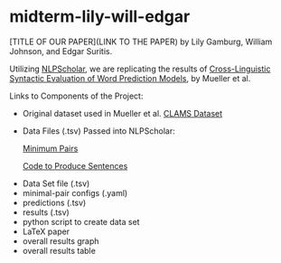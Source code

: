 # midterm-lily-will-edgar

[TITLE OF OUR PAPER](LINK TO THE PAPER) by Lily Gamburg, William Johnson, and Edgar Suritis.

Utilizing [NLPScholar](https://github.com/forrestdavis/NLPScholar/tree/main), we are replicating the results of [Cross-Linguistic Syntactic Evaluation of Word Prediction Models](https://aclanthology.org/2020.acl-main.490.pdf), by Mueller et al.

Links to Components of the Project:

* Original dataset used in Mueller et al.
[CLAMS Dataset](https://github.com/lilygamburg/midterm-lily-will-edgar/blob/main/clams.zip)

* Data Files (.tsv) Passed into NLPScholar:


  [Minimum Pairs](https://github.com/lilygamburg/midterm-lily-will-edgar/blob/main/min_pair_sentences.zip)


  [Code to Produce Sentences](https://github.com/lilygamburg/midterm-lily-will-edgar/blob/main/produce_min_pair_sentences.py)


- Data Set file (.tsv)
- minimal-pair configs (.yaml)
- predictions (.tsv)
- results (.tsv)
- python script to create data set
- LaTeX paper
- overall results graph
- overall results table 
